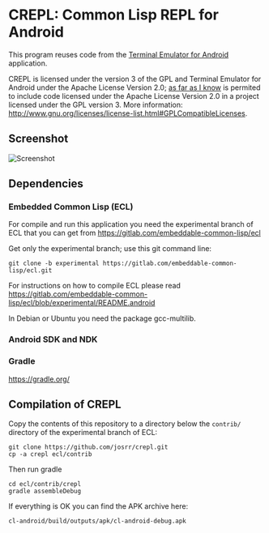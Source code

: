 # CREPL: Common Lisp REPL for Android

This program reuses code from the
[Terminal Emulator for Android](https://github.com/jackpal/Android-Terminal-Emulator)
application.

CREPL is licensed under the version 3 of the GPL and Terminal Emulator for
Android under the Apache License Version 2.0;
[as far as I know](http://www.apache.org/licenses/GPL-compatibility.html) is
permited to include code licensed under the Apache License Version 2.0 in a
project licensed under the GPL version 3. More information:
http://www.gnu.org/licenses/license-list.html#GPLCompatibleLicenses.

## Screenshot

![Screenshot](https://github.com/josrr/crepl/raw/master/screenshot.png)

## Dependencies

### Embedded Common Lisp (ECL)

For compile and run this application you need the experimental branch of ECL that
you can get from https://gitlab.com/embeddable-common-lisp/ecl

Get only the experimental branch; use this git command line:

    git clone -b experimental https://gitlab.com/embeddable-common-lisp/ecl.git

For instructions on how to compile ECL please read
https://gitlab.com/embeddable-common-lisp/ecl/blob/experimental/README.android

In Debian or Ubuntu you need the package gcc-multilib.

### Android SDK and NDK

### Gradle

https://gradle.org/

## Compilation of CREPL

Copy the contents of this repository to a directory below the `contrib/`
directory of the experimental branch of ECL:

    git clone https://github.com/josrr/crepl.git
    cp -a crepl ecl/contrib

Then run gradle

    cd ecl/contrib/crepl
    gradle assembleDebug

If everything is OK you can find the APK archive here:

    cl-android/build/outputs/apk/cl-android-debug.apk


